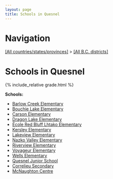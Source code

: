 ```yaml
---
layout: page
title: Schools in Quesnel
---
```

# Navigation

[[All countries/states/provinces]](../..) > [[All B.C. districts]](..)

# Schools in Quesnel

{% include_relative grade.html %}

**Schools:**

- [Barlow Creek Elementary](Barlow_Creek_Elementary.md)
- [Bouchie Lake Elementary](Bouchie_Lake_Elementary.md)
- [Carson Elementary](Carson_Elementary.md)
- [Dragon Lake Elementary](Dragon_Lake_Elementary.md)
- [École Red Bluff Lhtako Elementary](École_Red_Bluff_Lhtako_Elementary.md)
- [Kersley Elementary](Kersley_Elementary.md)
- [Lakeview Elementary](Lakeview_Elementary.md)
- [Nazko Valley Elementary](Nazko_Valley_Elementary.md)
- [Riverview Elementary](Riverview_Elementary.md)
- [Voyageur Elementary](Voyageur_Elementary.md)
- [Wells Elementary](Wells_Elementary.md)
- [Quesnel Junior School](Quesnel_Junior_School.md)
- [Correlieu Secondary](Correlieu_Secondary.md)
- [McNaughton Centre](McNaughton_Centre.md)
